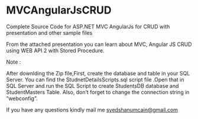 # MVCAngularJsCRUD
Complete Source Code for ASP.NET MVC AngularJs for CRUD with presentation and other sample files

From the attached presentation you can learn about MVC, Angular JS CRUD using WEB API 2 with Stored Procedure.


Note :

After downlding the Zip file,First, create the database and table in your SQL Server. You can find the StudnetDetailsScripts.sql script file .Open that in SQL Server and run the SQL Script  to create StudentsDB database and StudentMasters Table. Also, don’t forget to change the connection string in “webconfig”. 

If you have any questions kindly mail me
syedshanumcain@gmail.com
